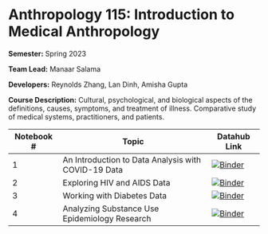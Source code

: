 # Anthropology 115: Introduction to Medical Anthropology

**Semester:** Spring 2023

**Team Lead:** Manaar Salama

**Developers:** Reynolds Zhang, Lan Dinh, Amisha Gupta

**Course Description:** Cultural, psychological, and biological aspects of the definitions, causes, symptoms, and treatment of illness. Comparative study of medical systems, practitioners, and patients.

| Notebook # | Topic                                               | Datahub Link                                                                                                                                                                                                                                              |
|------------|-----------------------------------------------------|-----------------------------------------------------------------------------------------------------------------------------------------------------------------------------------------------------------------------------------------------------------|
| 1          | An Introduction to Data Analysis with COVID-19 Data | [![Binder](https://img.shields.io/badge/Launch-UCB%20Datahub-blue.svg)](https://datahub.berkeley.edu/hub/user-redirect/git-pull?repo=https%3A%2F%2Fgithub.com%2Fds-modules%2FANTH-115&urlpath=tree%2FANTH-115%2Fnotebook1%2FNotebook+1.ipynb&branch=main) |
| 2          | Exploring HIV and AIDS Data                         | [![Binder](https://img.shields.io/badge/Launch-UCB%20Datahub-blue.svg)](https://datahub.berkeley.edu/hub/user-redirect/git-pull?repo=https%3A%2F%2Fgithub.com%2Fds-modules%2FANTH-115&branch=main&urlpath=tree%2FANTH-115%2Fnotebook2%2FNotebook+2.ipynb) |
| 3          | Working with Diabetes Data                          | [![Binder](https://img.shields.io/badge/Launch-UCB%20Datahub-blue.svg)](https://datahub.berkeley.edu/hub/user-redirect/git-pull?repo=https%3A%2F%2Fgithub.com%2Fds-modules%2FANTH-115&urlpath=tree%2FANTH-115%2Fnotebook3%2FNotebook+3.ipynb&branch=main) |
| 4          | Analyzing Substance Use Epidemiology Research       | [![Binder](https://img.shields.io/badge/Launch-UCB%20Datahub-blue.svg)](https://datahub.berkeley.edu/hub/user-redirect/git-pull?repo=https%3A%2F%2Fgithub.com%2Fds-modules%2FANTH-115&urlpath=tree%2FANTH-115%2Fnotebook4%2FNotebook+4.ipynb&branch=main) |
